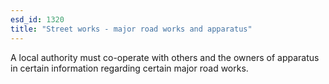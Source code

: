 ```yaml
---
esd_id: 1320
title: "Street works - major road works and apparatus"
---
```


A local authority must co-operate with others and the owners of apparatus in certain information regarding certain major road works.

